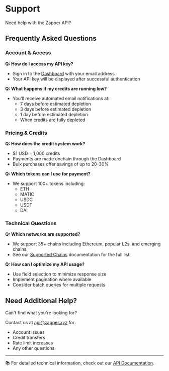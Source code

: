 # Support

Need help with the Zapper API? 

## Frequently Asked Questions

### Account & Access
**Q: How do I access my API key?**
- Sign in to the [Dashboard](/dashboard) with your email address
- Your API key will be displayed after successful authentication

**Q: What happens if my credits are running low?**
- You'll receive automated email notifications at:
  - 7 days before estimated depletion
  - 3 days before estimated depletion
  - 1 day before estimated depletion
  - When credits are fully depleted

### Pricing & Credits
**Q: How does the credit system work?**
- $1 USD = 1,000 credits
- Payments are made onchain through the Dashboard
- Bulk purchases offer savings of up to 20-30%

**Q: Which tokens can I use for payment?**
- We support 100+ tokens including:
  - ETH
  - MATIC
  - USDC
  - USDT
  - DAI

### Technical Questions
**Q: Which networks are supported?**
- We support 35+ chains including Ethereum, popular L2s, and emerging chains
- See our [Supported Chains](/docs/api/supported-chains) documentation for the full list

**Q: How can I optimize my API usage?**
- Use field selection to minimize response size
- Implement pagination where available
- Consider batch queries for multiple requests

## Need Additional Help?

Can't find what you're looking for?

Contact us at api@zapper.xyz for:

- Account issues
- Credit transfers
- Rate limit increases
- Any other questions

---

📚 For detailed technical information, check out our [API Documentation](/docs/api/).